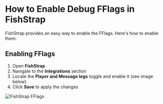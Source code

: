 # How to Enable Debug FFlags in FishStrap

FishStrap provides an easy way to enable the FFlags. Here's how to enable them:

## Enabling FFlags

1. Open **FishStrap**
2. Navigate to the **Integrations** section
3. Locate the **Player and Message logs** toggle and enable it (see image below)
4. Click **Save** to apply the changes

![FishStrap FFlags](https://raw.githubusercontent.com/vexthecoder/OysterDetector/main/fishstrap-fflags.png)